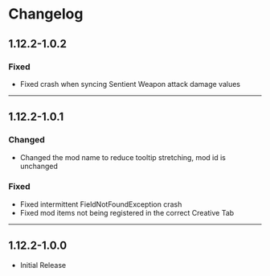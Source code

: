 # Changelog
## 1.12.2-1.0.2
### Fixed
- Fixed crash when syncing Sentient Weapon attack damage values

---

## 1.12.2-1.0.1
### Changed
- Changed the mod name to reduce tooltip stretching, mod id is unchanged

### Fixed
- Fixed intermittent FieldNotFoundException crash
- Fixed mod items not being registered in the correct Creative Tab

---

## 1.12.2-1.0.0
- Initial Release